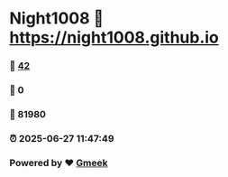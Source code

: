 # Night1008 :link: https://night1008.github.io 
### :page_facing_up: [42](https://night1008.github.io/tag.html) 
### :speech_balloon: 0 
### :hibiscus: 81980 
### :alarm_clock: 2025-06-27 11:47:49 
### Powered by :heart: [Gmeek](https://github.com/Meekdai/Gmeek)
